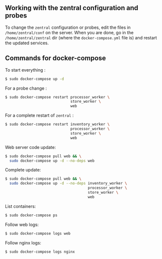 ## Working with the zentral configuration and probes

To change the `zentral` configuration or probes, edit the files in `/home/zentral/conf` on the server. When you are done, go in the `/home/zentral/zentral` dir (where the `docker-compose.yml` file is) and restart the updated services.

## Commands for docker-compose

To start everything :

```bash
$ sudo docker-compose up -d
```

For a probe change :

```bash
$ sudo docker-compose restart processor_worker \
                              store_worker \
                              web
```

For a complete restart of `zentral` :

```bash
$ sudo docker-compose restart inventory_worker \
                              processor_worker \
                              store_worker \
                              web
```

Web server code update:

```bash
$ sudo docker-compose pull web && \
  sudo docker-compose up -d --no-deps web
```

Complete update:

```bash
$ sudo docker-compose pull web && \
  sudo docker-compose up -d --no-deps inventory_worker \
                                      processor_worker \
                                      store_worker \
                                      web
```

List containers:

```bash
$ sudo docker-compose ps
```

Follow web logs:

```bash
$ sudo docker-compose logs web
```

Follow nginx logs:

```bash
$ sudo docker-compose logs nginx
```
